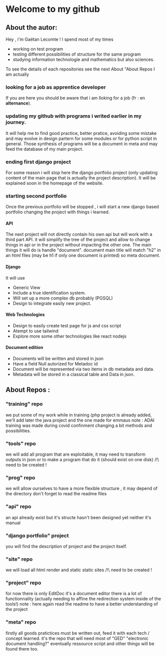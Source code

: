 # Welcome to my github
## About the autor:
  Hey , i'm Gaëtan Lecomte ! I spend most of my times
  + working on test program
  + testing different possibilities of structure for the same program
  + studying information technologie and mathematics but also sciences.
    
  To see the details of each repositories see the next About "About Repos
  I am actually 
  
  ### looking for a job as apprentice developer

  If you are here you should be aware that i am lloking for a job (fr : en **alternance**).
  
  ### updating my github with programs i writed earlier in my journey. 
  
  It will help me to find good practice, better pratice,
  avoiding some mistake and may evolve in design partern for some modules or for python script in general.
  Those synthesis of programs will be a document in meta and may feed the database of my main project.  
  
  ### ending first django project
  For some reason i will stop here the django portfolio project (only updating content of the main page that is actually the project description).
  It will be explained soon in the homepage of the website.

  ### starting second portfolio 
  
  Once the previous portfolio will be stopped , i will start a new django based portfolio changing the project with things i learned.
  
  #### API
  
  The next project will not directly contain his own api but will work with a third part API.
  it will simplify the tree of the project and allow to change things in api or in the project without impacting the other one.
  The main things it will do is handle "document". document main title will match "h2" in an html files 
  (may be h1 if only one document is printed) so meta document.
  
  #### Django
  
  It will use 
  + Generic View
  + Include a true identification system.
  + Will set up a more complex db probably (PGSQL)
  + Design to integrate easily new project.

  #### Web Technologies
  
  + Design to easily create test page for js and css script
  + Atempt to use tailwind
  + Explore more some other technologies like react nodejs

  #### Document edition
  
  + Documents will be written and stored in json
  + Have a field Null autorized for Metadoc id
  + Document will be represented via two items in db metadata and data.
  + Metadata will be stored in a classical table and Data in json.
    
## About Repos :

### "training" repo
we put some of my work while in training 
(php project is already added, we'll add later the java project and the one made for emmaus 
note : ADAI training was made during covid confinment changing a bit methods and possibilities. 

### "tools" repo
we will add all program that are exploitable, it may need to transform outputs in json or to make a program that do it (should exist on one disk) /!\ need to be created !

### "prog" repo
we will allow ourselves to have a more flexible structure , it may depend of the directory don't forget to read the readme files

### "api" repo
an api already exist but it's structe hasn't been designed yet neither it's manual

### "django portfolio" project
you will find the description of project and the project itself.

### "site" repo
we will load all html render and static static sites  /!\ need to be created !

### "project" repo
for now there is only EditDoc it's a document editor there is a lot of functionnality (actually needing to affine the redirection system inside of the tools!) 
note : here again read the readme to have a better understanding of the project

### "meta" repo
firstly all goods pratictices must be written out, feed it with each tech / concept learned. it's the repo that will need most of "GED" "electronic document handling?" 
eventually ressource script and other things will be found there too.


<!--
**almatsy159/almatsy159** is a ✨ _special_ ✨ repository because its `README.md` (this file) appears on your GitHub profile.

Here are some ideas to get you started:

- 🔭 I’m currently working on ...
- 🌱 I’m currently learning ...
- 👯 I’m looking to collaborate on ...
- 🤔 I’m looking for help with ...
- 💬 Ask me about ...
- 📫 How to reach me: ...
- 😄 Pronouns: ...
- ⚡ Fun fact: ...
-->
